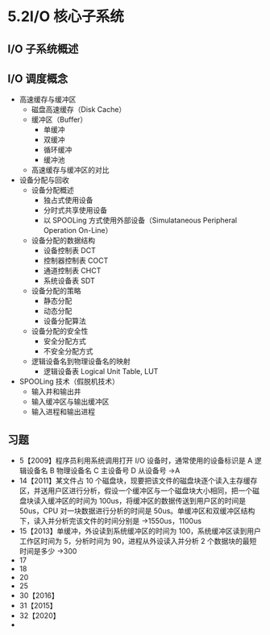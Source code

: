 # 5.2I/O 核心子系统

## I/O 子系统概述

## I/O 调度概念

- 高速缓存与缓冲区
  - 磁盘高速缓存（Disk Cache）
  - 缓冲区（Buffer）
    - 单缓冲
    - 双缓冲
    - 循环缓冲
    - 缓冲池
  - 高速缓存与缓冲区的对比
- 设备分配与回收
  - 设备分配概述
    - 独占式使用设备
    - 分时式共享使用设备
    - 以 SPOOLing 方式使用外部设备（Simulataneous Peripheral Operation On-Line）
  - 设备分配的数据结构
    - 设备控制表 DCT
    - 控制器控制表 COCT
    - 通道控制表 CHCT
    - 系统设备表 SDT
  - 设备分配的策略
    - 静态分配
    - 动态分配
    - 设备分配算法
  - 设备分配的安全性
    - 安全分配方式
    - 不安全分配方式
  - 逻辑设备名到物理设备名的映射
    - 逻辑设备表 Logical Unit Table, LUT
- SPOOLing 技术（假脱机技术）
  - 输入井和输出井
  - 输入缓冲区与输出缓冲区
  - 输入进程和输出进程

## 习题

- 5【2009】程序员利用系统调用打开 I/O 设备时，通常使用的设备标识是
  A 逻辑设备名
  B 物理设备名
  C 主设备号
  D 从设备号 →A
- 14【2011】某文件占 10 个磁盘块，现要把该文件的磁盘块逐个读入主存缓存区，并送用户区进行分析，假设一个缓冲区与一个磁盘块大小相同，把一个磁盘块读入缓冲区的时间为 100us，将缓冲区的数据传送到用户区的时间是 50us，CPU 对一块数据进行分析的时间是 50us。单缓冲区和双缓冲区结构下，读入并分析完该文件的时间分别是 →1550us，1100us
- 15【2013】单缓冲，外设读到系统缓冲区的时间为 100，系统缓冲区读到用户工作区时间为 5，分析时间为 90，进程从外设读入并分析 2 个数据块的最短时间是多少 →300
- 17
- 18
- 20
- 25
- 30【2016】
- 31【2015】
- 32【2020】
-
